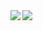 <img align="left" src="https://github-readme-stats.mokuichi147.vercel.app/api/?username=Mokuichi147&count_private=true&show_icons=true&theme=tokyonight&hide_border=true&cache=0" />

<img align="left" src="https://github-readme-stats.mokuichi147.vercel.app/api/top-langs/?username=Mokuichi147&layout=compact&theme=tokyonight&hide_border=true&cache=0" />